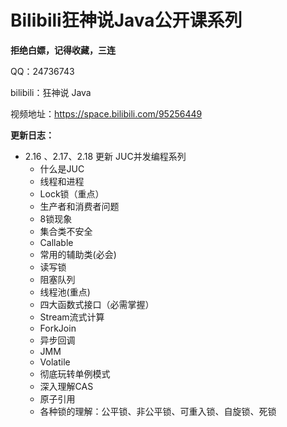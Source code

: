 # Bilibili狂神说Java公开课系列

**拒绝白嫖，记得收藏，三连**

QQ：24736743

bilibili：狂神说 Java

视频地址：https://space.bilibili.com/95256449

**更新日志：**

- 2.16 、2.17、2.18   更新  JUC并发编程系列
  - 什么是JUC
  - 线程和进程
  - Lock锁（重点）
  - 生产者和消费者问题
  - 8锁现象
  - 集合类不安全
  - Callable 
  - 常用的辅助类(必会)
  - 读写锁
  - 阻塞队列
  - 线程池(重点)
  - 四大函数式接口（必需掌握）
  - Stream流式计算
  - ForkJoin
  - 异步回调
  - JMM
  - Volatile
  - 彻底玩转单例模式
  - 深入理解CAS
  - 原子引用
  - 各种锁的理解：公平锁、非公平锁、可重入锁、自旋锁、死锁

